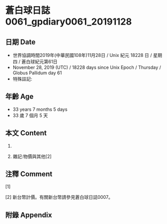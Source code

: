 # 蒼白球日誌0061_gpdiary0061_20191128 #

## 日期 Date ##

* 世界協調時間2019年(中華民國108年)11月28日 / Unix 紀元 18228 日 / 星期四 / 蒼白球紀元第61日
* November 28, 2019 (UTC) / 18228 days since Unix Epoch / Thursday / Globus Pallidum day 61
* 特殊註記:

## 年齡 Age ##

* 33 years 7 months 5 days
* 33 歲 7 個月 5 天

## 本文 Content ##

1. 

    
2. 雜記:物價與其他[2]

    

## 注釋 Comment ##

[1] 


[2] 新台幣計價。有關新台幣請參見蒼白球日誌0007。



## 附錄 Appendix ##

